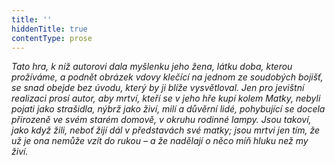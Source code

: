 ```yaml
---
title: ''
hiddenTitle: true
contentType: prose
---
```


_Tato hra, k níž autorovi dala myšlenku jeho žena, látku doba, kterou prožíváme, a podnět obrázek vdovy klečící na jednom ze soudobých bojišť, se snad obejde bez úvodu, který by ji blíže vysvětloval. Jen pro jevištní realizaci prosí autor, aby mrtví, kteří se v jeho hře kupí kolem Matky, nebyli pojati jako strašidla, nýbrž jako živí, milí a důvěrní lidé, pohybující se docela přirozeně ve svém starém domově, v okruhu rodinné lampy. Jsou takoví, jako když žili, neboť žijí dál v představách své matky; jsou mrtvi jen tím, že už je ona nemůže vzít do rukou – a že nadělají o něco míň hluku než my živí._
